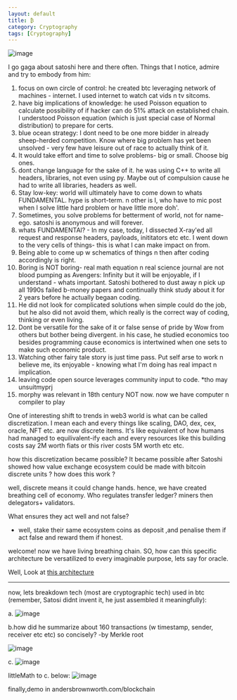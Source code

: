 ```yaml
---
layout: default
title: ₿
category: Cryptography
tags: [Cryptography]
---
```


![image](https://github.com/user-attachments/assets/be00df50-2e40-4ab0-a3d7-80cb8cf62e8f)

I go gaga about satoshi here and there often.
Things that I notice, admire and try to embody from him:

1. focus on own circle of control: he created btc leveraging network of machines - internet. I used internet to watch cat vids n tv sitcoms.
2. have big implications of knowledge: he used Poisson equation to calculate possibility of if hacker can do 51% attack on established chain. I understood Poisson equation (which is just special case of Normal distribution) to prepare for certs.
3. blue ocean strategy: I dont need to be one more bidder in already sheep-herded competition. Know where big problem has yet been unsolved - very few have leisure out of race to actually think of it.
4. It would take effort and time to solve problems- big or small. Choose big ones.
5. dont change language for the sake of it. he was using C++ to write all headers, libraries, not even using py. Maybe out of compulsion cause he had to write all libraries, headers as well.
6. Stay low-key: world will ultimately have to come down to whats FUNDAMENTAL. hype is short-term. n other is I, who have to mic post when I solve little hard problem or have little more doh'.
7. Sometimes, you solve problems for betterment of world, not for name-ego. satoshi is anonymous and will forever.
8. whats FUNDAMENTAl? - In my case, today, I dissected X-ray'ed all request and response headers, payloads, inititators etc etc. I went down to the very cells of things- this is what I can make impact on from.
9. Being able to come up w schematics of things n then after coding accordingly is right.
10. Boring is NOT boring- real math equation n real science journal are not blood pumping as Avengers: Infinity but it will be enjoyable, if I understand - whats important. Satoshi bothered to dust away n pick up all 1990s failed b-money papers and continually think study about it for 2 years before he actually begaan coding.
11. He did not look for complicated solutions when simple could do the job, but he also did not avoid them, which really is the correct way of coding, thinking or even living.
12. Dont be versatile for the sake of it or false sense of pride by Wow from others but bother being divergent. in his case, he studied economics too besides programming cause economics is intertwined when one sets to make such economic product.
13. Watching other fairy tale story is just time pass. Put self arse to work n believe me, its enjoyable - knowing what I'm doing has real impact n implication. 
14. leaving code open source leverages community input to code. *tho may unsuitmyprj
15. morphy was relevant in 18th century NOT now. now we have computer n compiler to play
    
One of interesting shift to trends in web3 world is what can be called discretization. I mean each and every things like scaling, DAO, dex, cex, oracle, NFT etc. are now discrete items. It's like equivalent of how humans had managed to equilivalent-ify each and every resources like this building costs say 2M worth fiats or this river costs 5M worth etc etc. 

how this discretization became possible? It became possible after Satoshi showed how value exchange ecosystem could be made with bitcoin discrete units ? 
how does this work ?

well, discrete means it could change hands. hence, we have created breathing cell of economy.
Who regulates transfer ledger? miners then delegators+ validators.

What ensures they act well and not false?
- well, stake their same ecosystem coins as deposit ,and penalise them if act false and reward them if honest.

welcome! now we have living breathing chain. SO, how can this specific architecture be versatilized to every imaginable purpose, lets say for oracle. 

Well, Look at [this architecture](https://coinmarketcap.com/earn/videos/what-is-the-graph)

---
now, lets breakdown tech (most are cryptographic tech) used in btc (remember, Satosi didnt invent it, he just assembled it meaningfully):

a.
![image](https://github.com/user-attachments/assets/b44e8bd8-d74c-4c7b-82a1-20c8b21f2dd3)

b.how did he summarize about 160 transactions (w timestamp, sender, receiver etc etc) so concisely? -by Merkle root

![image](https://github.com/user-attachments/assets/e15b71f4-1501-4095-8d46-61b092c58b72)

c.
![image](https://github.com/user-attachments/assets/6bf21124-8d7b-477f-82ca-edcdcd893121)

littleMath to c. below:
![image](https://github.com/user-attachments/assets/07bbf404-f293-4546-854f-4f9f20569dfa)

finally,demo in andersbrownworth.com/blockchain





